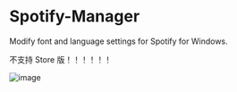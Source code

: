 # Spotify-Manager
Modify font and language settings for Spotify for Windows.

不支持 Store 版！！！！！！

![image](https://user-images.githubusercontent.com/62491584/175189032-b0714fdb-cae7-4793-9cbc-0c51526502fa.png)
